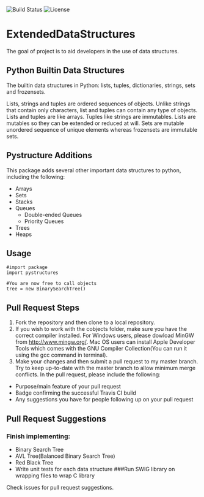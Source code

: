 ![Build Status](https://travis-ci.org/hturner08/pystructures.svg?branch=master)
![License](https://img.shields.io/github/license/hturner08/pystructures.svg)

# ExtendedDataStructures
The goal of project is to aid developers in the use of data structures.

## Python Builtin Data Structures
The builtin data structures in Python: lists, tuples, dictionaries, strings, sets and frozensets.

Lists, strings and tuples are ordered sequences of objects. Unlike strings that contain only characters, list and tuples can contain any type of objects. Lists and tuples are like arrays. Tuples like strings are immutables. Lists are mutables so they can be extended or reduced at will. Sets are mutable unordered sequence of unique elements whereas frozensets are immutable sets.

## Pystructure Additions
This package adds several other important data structures to python, including the following:
* Arrays
* Sets
* Stacks
* Queues
  * Double-ended Queues
  * Priority Queues
* Trees
* Heaps

## Usage
```
#import package
import pystructures

#You are now free to call objects
tree = new BinarySearchTree()

```
## Pull Request Steps
1. Fork the repository and then clone to a local repository.
2. If you wish to work with the cobjects folder, make sure you have the correct compiler installed. For Windows users, please dowload MinGW from http://www.mingw.org/. Mac OS users can install Apple Developer Tools which comes with the GNU Compiler Collection(You can run it using the gcc command in terminal).
3. Make your changes and then submit a pull request to my master branch. Try to keep up-to-date with the master branch to allow minimum merge conflicts. In the pull request, please include the following:
  * Purpose/main feature of your pull request
  * Badge confirming the successful Travis CI build
  * Any suggestions you have for people following up on your pull request

## Pull Request Suggestions
### Finish implementing:
  * Binary Search Tree
  * AVL Tree(Balanced Binary Search Tree)
  * Red Black Tree
  * Write unit tests for each data structure
###Run SWIG library on wrapping files to wrap C library

Check issues for pull request suggestions.
